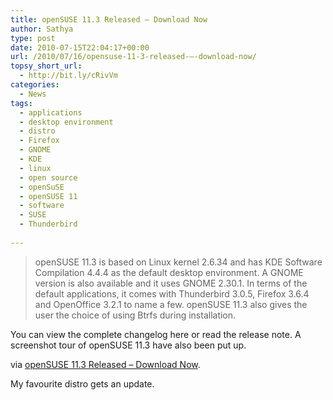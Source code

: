 ```yaml
---
title: openSUSE 11.3 Released – Download Now
author: Sathya
type: post
date: 2010-07-15T22:04:17+00:00
url: /2010/07/16/opensuse-11-3-released-–-download-now/
topsy_short_url:
  - http://bit.ly/cRivVm
categories:
  - News
tags:
  - applications
  - desktop environment
  - distro
  - Firefox
  - GNOME
  - KDE
  - linux
  - open source
  - openSuSE
  - openSUSE 11
  - software
  - SUSE
  - Thunderbird
  
---
```

> openSUSE 11.3 is based on Linux kernel 2.6.34 and has KDE Software Compilation 4.4.4 as the default desktop environment. A GNOME version is also available and it uses GNOME 2.30.1. In terms of the default applications, it comes with Thunderbird 3.0.5, Firefox 3.6.4 and OpenOffice 3.2.1 to name a few. openSUSE 11.3 also gives the user the choice of using Btrfs during installation.

You can view the complete changelog here or read the release note. A screenshot tour of openSUSE 11.3 have also been put up.

via [openSUSE 11.3 Released – Download Now][1].

My favourite distro gets an update.

 [1]: http://techie-buzz.com/foss/opensuse-11-3-released-download-now.html